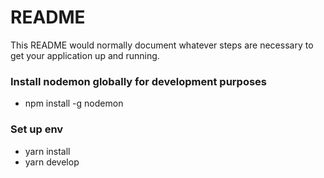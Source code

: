 # README #

This README would normally document whatever steps are necessary to get your application up and running.

### Install nodemon globally for development purposes ###

* npm install -g nodemon

### Set up env ###

* yarn install
* yarn develop